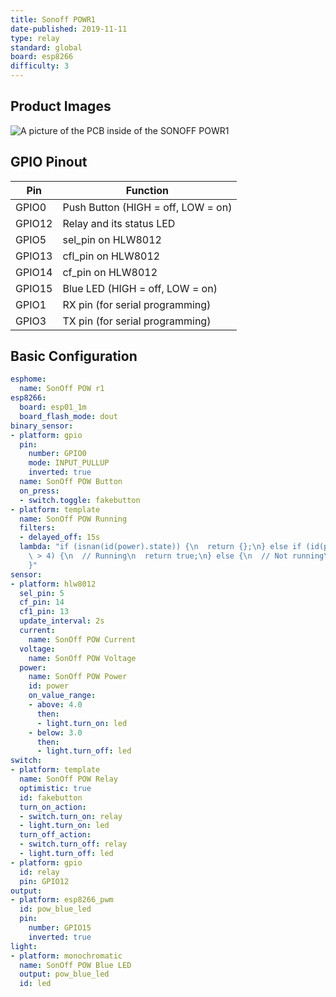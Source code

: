 ```yaml
---
title: Sonoff POWR1
date-published: 2019-11-11
type: relay
standard: global
board: esp8266
difficulty: 3
---
```


## Product Images

![A picture of the PCB inside of the SONOFF POWR1](/inside.jpg "inside")

## GPIO Pinout

| Pin    | Function                           |
| ------ | ---------------------------------- |
| GPIO0  | Push Button (HIGH = off, LOW = on) |
| GPIO12 | Relay and its status LED           |
| GPIO5  | sel_pin on HLW8012                 |
| GPIO13 | cfl_pin on HLW8012                 |
| GPIO14 | cf_pin on HLW8012                  |
| GPIO15 | Blue LED (HIGH = off, LOW = on)    |
| GPIO1  | RX pin (for serial programming)    |
| GPIO3  | TX pin (for serial programming)    |

## Basic Configuration

```yaml
esphome:
  name: SonOff POW r1
esp8266:
  board: esp01_1m
  board_flash_mode: dout
binary_sensor:
- platform: gpio
  pin:
    number: GPIO0
    mode: INPUT_PULLUP
    inverted: true
  name: SonOff POW Button
  on_press:
  - switch.toggle: fakebutton
- platform: template
  name: SonOff POW Running
  filters:
  - delayed_off: 15s
  lambda: "if (isnan(id(power).state)) {\n  return {};\n} else if (id(power).state\
    \ > 4) {\n  // Running\n  return true;\n} else {\n  // Not running\n  return false;\n\
    }"
sensor:
- platform: hlw8012
  sel_pin: 5
  cf_pin: 14
  cf1_pin: 13
  update_interval: 2s
  current:
    name: SonOff POW Current
  voltage:
    name: SonOff POW Voltage
  power:
    name: SonOff POW Power
    id: power
    on_value_range:
    - above: 4.0
      then:
      - light.turn_on: led
    - below: 3.0
      then:
      - light.turn_off: led
switch:
- platform: template
  name: SonOff POW Relay
  optimistic: true
  id: fakebutton
  turn_on_action:
  - switch.turn_on: relay
  - light.turn_on: led
  turn_off_action:
  - switch.turn_off: relay
  - light.turn_off: led
- platform: gpio
  id: relay
  pin: GPIO12
output:
- platform: esp8266_pwm
  id: pow_blue_led
  pin:
    number: GPIO15
    inverted: true
light:
- platform: monochromatic
  name: SonOff POW Blue LED
  output: pow_blue_led
  id: led
```
